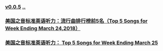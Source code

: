 ### [v0.0.5](https://github.com/littleflute/english/edit/master/voa/Arts%20-%20Entertainment/readme.md) [..](..)

### [美国之音标准英语听力：流行曲排行榜前5名（Top 5 Songs for Week Ending March 24,2018）](https://mp.weixin.qq.com/s?__biz=MzIxMTUzOTUzOA==&mid=100001163&idx=2&sn=e9fe604bff2bbc47e3709aeae1fedd27&chksm=175286b620250fa0a8dd37b482306ec497f1521101568ebf195da95fae53d827f707d7bbf025&mpshare=1&scene=24&srcid=0325IcTm2VPlQlMwRuDOVXRt#rd)
### [美国之音标准英语听力： Top 5 Songs for Week Ending March 25](https://mp.weixin.qq.com/s?__biz=MzIxMTUzOTUzOA==&mid=100001163&idx=1&sn=6c3dd126cf0a30223d7f71ae3c5ef886&chksm=175286b620250fa0f05fb94ed24e56e77a8c8cab97fca319b0439b7c753e2674f7d4542391c8&mpshare=1&scene=24&srcid=0325bDsGbOMRc4JMLzovX8t2#rd)
